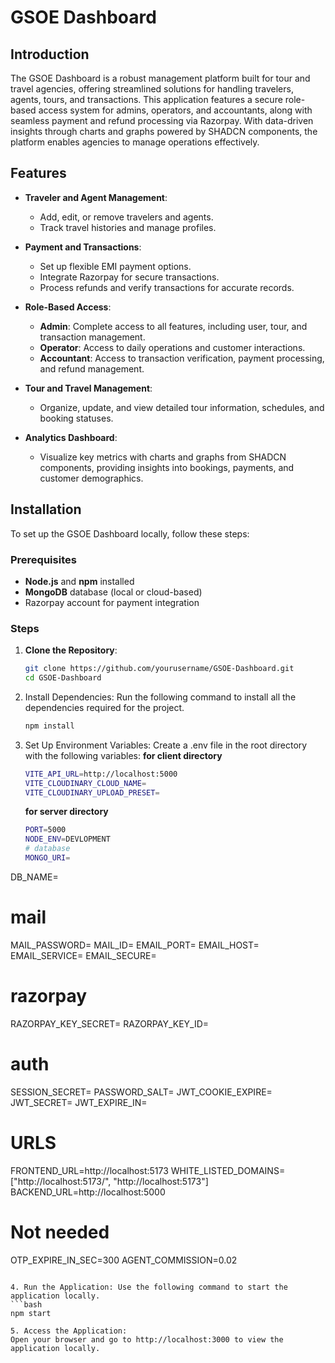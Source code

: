 # GSOE Dashboard

## Introduction

The GSOE Dashboard is a robust management platform built for tour and travel agencies, offering streamlined solutions for handling travelers, agents, tours, and transactions. This application features a secure role-based access system for admins, operators, and accountants, along with seamless payment and refund processing via Razorpay. With data-driven insights through charts and graphs powered by SHADCN components, the platform enables agencies to manage operations effectively.

## Features

- **Traveler and Agent Management**:
  - Add, edit, or remove travelers and agents.
  - Track travel histories and manage profiles.

- **Payment and Transactions**:
  - Set up flexible EMI payment options.
  - Integrate Razorpay for secure transactions.
  - Process refunds and verify transactions for accurate records.

- **Role-Based Access**:
  - **Admin**: Complete access to all features, including user, tour, and transaction management.
  - **Operator**: Access to daily operations and customer interactions.
  - **Accountant**: Access to transaction verification, payment processing, and refund management.

- **Tour and Travel Management**:
  - Organize, update, and view detailed tour information, schedules, and booking statuses.

- **Analytics Dashboard**:
  - Visualize key metrics with charts and graphs from SHADCN components, providing insights into bookings, payments, and customer demographics.

## Installation

To set up the GSOE Dashboard locally, follow these steps:

### Prerequisites
- **Node.js** and **npm** installed
- **MongoDB** database (local or cloud-based)
- Razorpay account for payment integration

### Steps

1. **Clone the Repository**:
   ```bash
   git clone https://github.com/yourusername/GSOE-Dashboard.git
   cd GSOE-Dashboard
   
2. Install Dependencies: Run the following command to install all the dependencies required for the project.
   ```bash
   npm install
   
3. Set Up Environment Variables: Create a .env file in the root directory with the following variables:
   **for client directory**
   ```bash
   VITE_API_URL=http://localhost:5000
   VITE_CLOUDINARY_CLOUD_NAME=
   VITE_CLOUDINARY_UPLOAD_PRESET=
   ```
   **for server directory**
   ```bash
   PORT=5000
   NODE_ENV=DEVLOPMENT
   # database
   MONGO_URI=
  DB_NAME=
  # mail
  MAIL_PASSWORD=
  MAIL_ID=
  EMAIL_PORT=
  EMAIL_HOST=
  EMAIL_SERVICE=
  EMAIL_SECURE=
  # razorpay
  RAZORPAY_KEY_SECRET=
  RAZORPAY_KEY_ID=
  # auth
  SESSION_SECRET=
  PASSWORD_SALT=
  JWT_COOKIE_EXPIRE=
  JWT_SECRET=
  JWT_EXPIRE_IN=
  # URLS
  FRONTEND_URL=http://localhost:5173
  WHITE_LISTED_DOMAINS=["http://localhost:5173/", "http://localhost:5173"]
  BACKEND_URL=http://localhost:5000
  # Not needed
  OTP_EXPIRE_IN_SEC=300
  AGENT_COMMISSION=0.02
   ```
   
4. Run the Application: Use the following command to start the application locally.
   ```bash
   npm start
   
5. Access the Application:
   Open your browser and go to http://localhost:3000 to view the application locally.

